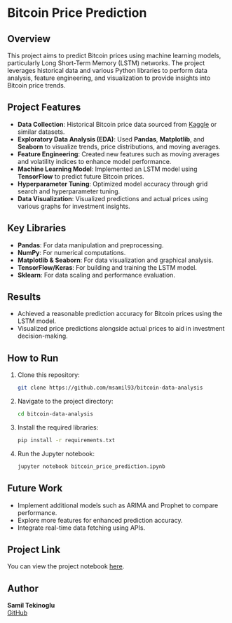 # Bitcoin Price Prediction

## Overview
This project aims to predict Bitcoin prices using machine learning models, particularly Long Short-Term Memory (LSTM) networks. The project leverages historical data and various Python libraries to perform data analysis, feature engineering, and visualization to provide insights into Bitcoin price trends.

## Project Features
- **Data Collection**: Historical Bitcoin price data sourced from [Kaggle](https://www.kaggle.com/datasets) or similar datasets.
- **Exploratory Data Analysis (EDA)**: Used **Pandas**, **Matplotlib**, and **Seaborn** to visualize trends, price distributions, and moving averages.
- **Feature Engineering**: Created new features such as moving averages and volatility indices to enhance model performance.
- **Machine Learning Model**: Implemented an LSTM model using **TensorFlow** to predict future Bitcoin prices.
- **Hyperparameter Tuning**: Optimized model accuracy through grid search and hyperparameter tuning.
- **Data Visualization**: Visualized predictions and actual prices using various graphs for investment insights.

## Key Libraries
- **Pandas**: For data manipulation and preprocessing.
- **NumPy**: For numerical computations.
- **Matplotlib & Seaborn**: For data visualization and graphical analysis.
- **TensorFlow/Keras**: For building and training the LSTM model.
- **Sklearn**: For data scaling and performance evaluation.

## Results
- Achieved a reasonable prediction accuracy for Bitcoin prices using the LSTM model.
- Visualized price predictions alongside actual prices to aid in investment decision-making.

## How to Run
1. Clone this repository:
   ```bash
   git clone https://github.com/msamil93/bitcoin-data-analysis
   ```
2. Navigate to the project directory:
   ```bash
   cd bitcoin-data-analysis
   ```
3. Install the required libraries:
   ```bash
   pip install -r requirements.txt
   ```
4. Run the Jupyter notebook:
   ```bash
   jupyter notebook bitcoin_price_prediction.ipynb
   ```
## Future Work
- Implement additional models such as ARIMA and Prophet to compare performance.
- Explore more features for enhanced prediction accuracy.
- Integrate real-time data fetching using APIs.

## Project Link
You can view the project notebook [here](https://github.com/msamil93/bitcoin-data-analysis/blob/main/bitcoin_price_prediction.ipynb).

## Author
**Samil Tekinoglu**  
[GitHub](https://github.com/msamil93)
